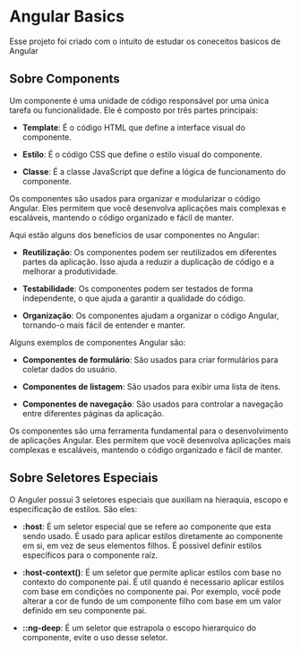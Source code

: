 # Angular Basics

Esse projeto foi criado com o intuito de estudar os coneceitos basicos de Angular

## Sobre Components

Um componente é uma unidade de código responsável por uma única tarefa ou funcionalidade. Ele é composto por três partes principais:

* **Template**: É o código HTML que define a interface visual do componente.

* **Estilo**: É o código CSS que define o estilo visual do componente.

* **Classe**: É a classe JavaScript que define a lógica de funcionamento do componente.

Os componentes são usados para organizar e modularizar o código Angular. Eles permitem que você desenvolva aplicações mais complexas e escaláveis, mantendo o código organizado e fácil de manter.

Aqui estão alguns dos benefícios de usar componentes no Angular:

* **Reutilização**: Os componentes podem ser reutilizados em diferentes partes da aplicação. Isso ajuda a reduzir a duplicação de código e a melhorar a produtividade.

* **Testabilidade**: Os componentes podem ser testados de forma independente, o que ajuda a garantir a qualidade do código.

* **Organização**: Os componentes ajudam a organizar o código Angular, tornando-o mais fácil de entender e manter.

Alguns exemplos de componentes Angular são:

* **Componentes de formulário**: São usados para criar formulários para coletar dados do usuário.

* **Componentes de listagem**: São usados para exibir uma lista de itens.

* **Componentes de navegação**: São usados para controlar a navegação entre diferentes páginas da aplicação.

Os componentes são uma ferramenta fundamental para o desenvolvimento de aplicações Angular. Eles permitem que você desenvolva aplicações mais complexas e escaláveis, mantendo o código organizado e fácil de manter.

## Sobre Seletores Especiais

O Anguler possui 3 seletores especiais que auxiliam na hieraquia, escopo e especificação de estilos. São eles:

* **:host**: É um seletor especial que se refere ao componente que esta sendo usado. É usado para aplicar estilos diretamente ao componente em si, em vez de seus elementos filhos. É possivel definir estilos específicos para o componente raíz.

* **:host-context()**: É um seletor que permite aplicar estilos com base no contexto do componente pai. É util quando é necessario aplicar estilos com base em condições no componente pai. Por exemplo, você pode alterar a cor de fundo de um componente filho com base em um valor definido em seu componente pai.

* **::ng-deep**: É um seletor que estrapola o escopo hierarquico do componente, evite o uso desse seletor.